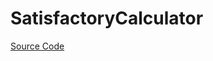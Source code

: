 # SatisfactoryCalculator
[Source Code](https://github.com/mktwohy/SatisfactoryCalculator/tree/master/src/main/kotlin)
